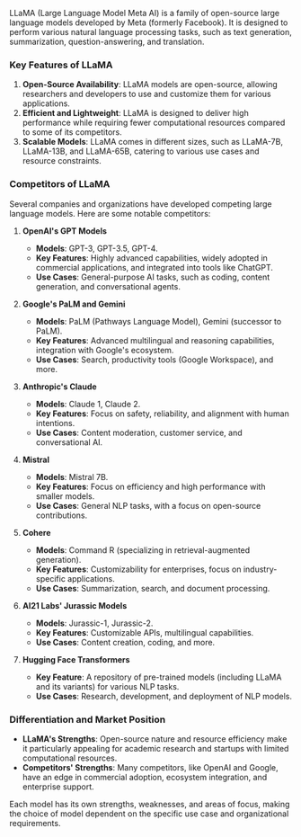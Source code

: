 LLaMA (Large Language Model Meta AI) is a family of open-source large language models developed by Meta (formerly Facebook). It is designed to perform various natural language processing tasks, such as text generation, summarization, question-answering, and translation.

### Key Features of LLaMA
1. **Open-Source Availability**: LLaMA models are open-source, allowing researchers and developers to use and customize them for various applications.
2. **Efficient and Lightweight**: LLaMA is designed to deliver high performance while requiring fewer computational resources compared to some of its competitors.
3. **Scalable Models**: LLaMA comes in different sizes, such as LLaMA-7B, LLaMA-13B, and LLaMA-65B, catering to various use cases and resource constraints.

### Competitors of LLaMA
Several companies and organizations have developed competing large language models. Here are some notable competitors:

1. **OpenAI's GPT Models**
    - **Models**: GPT-3, GPT-3.5, GPT-4.
    - **Key Features**: Highly advanced capabilities, widely adopted in commercial applications, and integrated into tools like ChatGPT.
    - **Use Cases**: General-purpose AI tasks, such as coding, content generation, and conversational agents.

2. **Google's PaLM and Gemini**
    - **Models**: PaLM (Pathways Language Model), Gemini (successor to PaLM).
    - **Key Features**: Advanced multilingual and reasoning capabilities, integration with Google's ecosystem.
    - **Use Cases**: Search, productivity tools (Google Workspace), and more.

3. **Anthropic's Claude**
    - **Models**: Claude 1, Claude 2.
    - **Key Features**: Focus on safety, reliability, and alignment with human intentions.
    - **Use Cases**: Content moderation, customer service, and conversational AI.

4. **Mistral**
    - **Models**: Mistral 7B.
    - **Key Features**: Focus on efficiency and high performance with smaller models.
    - **Use Cases**: General NLP tasks, with a focus on open-source contributions.

5. **Cohere**
    - **Models**: Command R (specializing in retrieval-augmented generation).
    - **Key Features**: Customizability for enterprises, focus on industry-specific applications.
    - **Use Cases**: Summarization, search, and document processing.

6. **AI21 Labs' Jurassic Models**
    - **Models**: Jurassic-1, Jurassic-2.
    - **Key Features**: Customizable APIs, multilingual capabilities.
    - **Use Cases**: Content creation, coding, and more.

7. **Hugging Face Transformers**
    - **Key Feature**: A repository of pre-trained models (including LLaMA and its variants) for various NLP tasks.
    - **Use Cases**: Research, development, and deployment of NLP models.

### Differentiation and Market Position
- **LLaMA's Strengths**: Open-source nature and resource efficiency make it particularly appealing for academic research and startups with limited computational resources.
- **Competitors' Strengths**: Many competitors, like OpenAI and Google, have an edge in commercial adoption, ecosystem integration, and enterprise support.

Each model has its own strengths, weaknesses, and areas of focus, making the choice of model dependent on the specific use case and organizational requirements.
